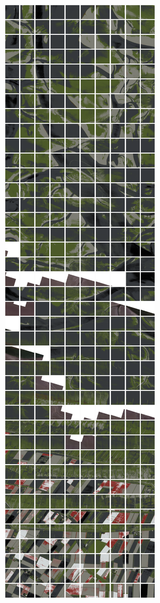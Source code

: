 <html>
<div>
<img src="https://github.com/HakkaTjakka/NL_TILE_MAP/blob/main/18/648/-1072/r.6480.-10720.png" height="44" width="44">
<img src="https://github.com/HakkaTjakka/NL_TILE_MAP/blob/main/18/648/-1072/r.6481.-10720.png" height="44" width="44">
<img src="https://github.com/HakkaTjakka/NL_TILE_MAP/blob/main/18/648/-1072/r.6482.-10720.png" height="44" width="44">
<img src="https://github.com/HakkaTjakka/NL_TILE_MAP/blob/main/18/648/-1072/r.6483.-10720.png" height="44" width="44">
<img src="https://github.com/HakkaTjakka/NL_TILE_MAP/blob/main/18/648/-1072/r.6484.-10720.png" height="44" width="44">
<img src="https://github.com/HakkaTjakka/NL_TILE_MAP/blob/main/18/648/-1072/r.6485.-10720.png" height="44" width="44">
<img src="https://github.com/HakkaTjakka/NL_TILE_MAP/blob/main/18/648/-1072/r.6486.-10720.png" height="44" width="44">
<img src="https://github.com/HakkaTjakka/NL_TILE_MAP/blob/main/18/648/-1072/r.6487.-10720.png" height="44" width="44">
<img src="https://github.com/HakkaTjakka/NL_TILE_MAP/blob/main/18/648/-1072/r.6488.-10720.png" height="44" width="44">
<img src="https://github.com/HakkaTjakka/NL_TILE_MAP/blob/main/18/648/-1072/r.6489.-10720.png" height="44" width="44">
<img src="https://github.com/HakkaTjakka/NL_TILE_MAP/blob/main/18/649/-1072/r.6490.-10720.png" height="44" width="44">
<img src="https://github.com/HakkaTjakka/NL_TILE_MAP/blob/main/18/649/-1072/r.6491.-10720.png" height="44" width="44">
<img src="https://github.com/HakkaTjakka/NL_TILE_MAP/blob/main/18/649/-1072/r.6492.-10720.png" height="44" width="44">
<img src="https://github.com/HakkaTjakka/NL_TILE_MAP/blob/main/18/649/-1072/r.6493.-10720.png" height="44" width="44">
<img src="https://github.com/HakkaTjakka/NL_TILE_MAP/blob/main/18/649/-1072/r.6494.-10720.png" height="44" width="44">
<img src="https://github.com/HakkaTjakka/NL_TILE_MAP/blob/main/18/649/-1072/r.6495.-10720.png" height="44" width="44">
<img src="https://github.com/HakkaTjakka/NL_TILE_MAP/blob/main/18/649/-1072/r.6496.-10720.png" height="44" width="44">
<img src="https://github.com/HakkaTjakka/NL_TILE_MAP/blob/main/18/649/-1072/r.6497.-10720.png" height="44" width="44">
<img src="https://github.com/HakkaTjakka/NL_TILE_MAP/blob/main/18/649/-1072/r.6498.-10720.png" height="44" width="44">
<img src="https://github.com/HakkaTjakka/NL_TILE_MAP/blob/main/18/649/-1072/r.6499.-10720.png" height="44" width="44">
<br>
<img src="https://github.com/HakkaTjakka/NL_TILE_MAP/blob/main/18/648/-1072/r.6480.-10719.png" height="44" width="44">
<img src="https://github.com/HakkaTjakka/NL_TILE_MAP/blob/main/18/648/-1072/r.6481.-10719.png" height="44" width="44">
<img src="https://github.com/HakkaTjakka/NL_TILE_MAP/blob/main/18/648/-1072/r.6482.-10719.png" height="44" width="44">
<img src="https://github.com/HakkaTjakka/NL_TILE_MAP/blob/main/18/648/-1072/r.6483.-10719.png" height="44" width="44">
<img src="https://github.com/HakkaTjakka/NL_TILE_MAP/blob/main/18/648/-1072/r.6484.-10719.png" height="44" width="44">
<img src="https://github.com/HakkaTjakka/NL_TILE_MAP/blob/main/18/648/-1072/r.6485.-10719.png" height="44" width="44">
<img src="https://github.com/HakkaTjakka/NL_TILE_MAP/blob/main/18/648/-1072/r.6486.-10719.png" height="44" width="44">
<img src="https://github.com/HakkaTjakka/NL_TILE_MAP/blob/main/18/648/-1072/r.6487.-10719.png" height="44" width="44">
<img src="https://github.com/HakkaTjakka/NL_TILE_MAP/blob/main/18/648/-1072/r.6488.-10719.png" height="44" width="44">
<img src="https://github.com/HakkaTjakka/NL_TILE_MAP/blob/main/18/648/-1072/r.6489.-10719.png" height="44" width="44">
<img src="https://github.com/HakkaTjakka/NL_TILE_MAP/blob/main/18/649/-1072/r.6490.-10719.png" height="44" width="44">
<img src="https://github.com/HakkaTjakka/NL_TILE_MAP/blob/main/18/649/-1072/r.6491.-10719.png" height="44" width="44">
<img src="https://github.com/HakkaTjakka/NL_TILE_MAP/blob/main/18/649/-1072/r.6492.-10719.png" height="44" width="44">
<img src="https://github.com/HakkaTjakka/NL_TILE_MAP/blob/main/18/649/-1072/r.6493.-10719.png" height="44" width="44">
<img src="https://github.com/HakkaTjakka/NL_TILE_MAP/blob/main/18/649/-1072/r.6494.-10719.png" height="44" width="44">
<img src="https://github.com/HakkaTjakka/NL_TILE_MAP/blob/main/18/649/-1072/r.6495.-10719.png" height="44" width="44">
<img src="https://github.com/HakkaTjakka/NL_TILE_MAP/blob/main/18/649/-1072/r.6496.-10719.png" height="44" width="44">
<img src="https://github.com/HakkaTjakka/NL_TILE_MAP/blob/main/18/649/-1072/r.6497.-10719.png" height="44" width="44">
<img src="https://github.com/HakkaTjakka/NL_TILE_MAP/blob/main/18/649/-1072/r.6498.-10719.png" height="44" width="44">
<img src="https://github.com/HakkaTjakka/NL_TILE_MAP/blob/main/18/649/-1072/r.6499.-10719.png" height="44" width="44">
<br>
<img src="https://github.com/HakkaTjakka/NL_TILE_MAP/blob/main/18/648/-1072/r.6480.-10718.png" height="44" width="44">
<img src="https://github.com/HakkaTjakka/NL_TILE_MAP/blob/main/18/648/-1072/r.6481.-10718.png" height="44" width="44">
<img src="https://github.com/HakkaTjakka/NL_TILE_MAP/blob/main/18/648/-1072/r.6482.-10718.png" height="44" width="44">
<img src="https://github.com/HakkaTjakka/NL_TILE_MAP/blob/main/18/648/-1072/r.6483.-10718.png" height="44" width="44">
<img src="https://github.com/HakkaTjakka/NL_TILE_MAP/blob/main/18/648/-1072/r.6484.-10718.png" height="44" width="44">
<img src="https://github.com/HakkaTjakka/NL_TILE_MAP/blob/main/18/648/-1072/r.6485.-10718.png" height="44" width="44">
<img src="https://github.com/HakkaTjakka/NL_TILE_MAP/blob/main/18/648/-1072/r.6486.-10718.png" height="44" width="44">
<img src="https://github.com/HakkaTjakka/NL_TILE_MAP/blob/main/18/648/-1072/r.6487.-10718.png" height="44" width="44">
<img src="https://github.com/HakkaTjakka/NL_TILE_MAP/blob/main/18/648/-1072/r.6488.-10718.png" height="44" width="44">
<img src="https://github.com/HakkaTjakka/NL_TILE_MAP/blob/main/18/648/-1072/r.6489.-10718.png" height="44" width="44">
<img src="https://github.com/HakkaTjakka/NL_TILE_MAP/blob/main/18/649/-1072/r.6490.-10718.png" height="44" width="44">
<img src="https://github.com/HakkaTjakka/NL_TILE_MAP/blob/main/18/649/-1072/r.6491.-10718.png" height="44" width="44">
<img src="https://github.com/HakkaTjakka/NL_TILE_MAP/blob/main/18/649/-1072/r.6492.-10718.png" height="44" width="44">
<img src="https://github.com/HakkaTjakka/NL_TILE_MAP/blob/main/18/649/-1072/r.6493.-10718.png" height="44" width="44">
<img src="https://github.com/HakkaTjakka/NL_TILE_MAP/blob/main/18/649/-1072/r.6494.-10718.png" height="44" width="44">
<img src="https://github.com/HakkaTjakka/NL_TILE_MAP/blob/main/18/649/-1072/r.6495.-10718.png" height="44" width="44">
<img src="https://github.com/HakkaTjakka/NL_TILE_MAP/blob/main/18/649/-1072/r.6496.-10718.png" height="44" width="44">
<img src="https://github.com/HakkaTjakka/NL_TILE_MAP/blob/main/18/649/-1072/r.6497.-10718.png" height="44" width="44">
<img src="https://github.com/HakkaTjakka/NL_TILE_MAP/blob/main/18/649/-1072/r.6498.-10718.png" height="44" width="44">
<img src="https://github.com/HakkaTjakka/NL_TILE_MAP/blob/main/18/649/-1072/r.6499.-10718.png" height="44" width="44">
<br>
<img src="https://github.com/HakkaTjakka/NL_TILE_MAP/blob/main/18/648/-1072/r.6480.-10717.png" height="44" width="44">
<img src="https://github.com/HakkaTjakka/NL_TILE_MAP/blob/main/18/648/-1072/r.6481.-10717.png" height="44" width="44">
<img src="https://github.com/HakkaTjakka/NL_TILE_MAP/blob/main/18/648/-1072/r.6482.-10717.png" height="44" width="44">
<img src="https://github.com/HakkaTjakka/NL_TILE_MAP/blob/main/18/648/-1072/r.6483.-10717.png" height="44" width="44">
<img src="https://github.com/HakkaTjakka/NL_TILE_MAP/blob/main/18/648/-1072/r.6484.-10717.png" height="44" width="44">
<img src="https://github.com/HakkaTjakka/NL_TILE_MAP/blob/main/18/648/-1072/r.6485.-10717.png" height="44" width="44">
<img src="https://github.com/HakkaTjakka/NL_TILE_MAP/blob/main/18/648/-1072/r.6486.-10717.png" height="44" width="44">
<img src="https://github.com/HakkaTjakka/NL_TILE_MAP/blob/main/18/648/-1072/r.6487.-10717.png" height="44" width="44">
<img src="https://github.com/HakkaTjakka/NL_TILE_MAP/blob/main/18/648/-1072/r.6488.-10717.png" height="44" width="44">
<img src="https://github.com/HakkaTjakka/NL_TILE_MAP/blob/main/18/648/-1072/r.6489.-10717.png" height="44" width="44">
<img src="https://github.com/HakkaTjakka/NL_TILE_MAP/blob/main/18/649/-1072/r.6490.-10717.png" height="44" width="44">
<img src="https://github.com/HakkaTjakka/NL_TILE_MAP/blob/main/18/649/-1072/r.6491.-10717.png" height="44" width="44">
<img src="https://github.com/HakkaTjakka/NL_TILE_MAP/blob/main/18/649/-1072/r.6492.-10717.png" height="44" width="44">
<img src="https://github.com/HakkaTjakka/NL_TILE_MAP/blob/main/18/649/-1072/r.6493.-10717.png" height="44" width="44">
<img src="https://github.com/HakkaTjakka/NL_TILE_MAP/blob/main/18/649/-1072/r.6494.-10717.png" height="44" width="44">
<img src="https://github.com/HakkaTjakka/NL_TILE_MAP/blob/main/18/649/-1072/r.6495.-10717.png" height="44" width="44">
<img src="https://github.com/HakkaTjakka/NL_TILE_MAP/blob/main/18/649/-1072/r.6496.-10717.png" height="44" width="44">
<img src="https://github.com/HakkaTjakka/NL_TILE_MAP/blob/main/18/649/-1072/r.6497.-10717.png" height="44" width="44">
<img src="https://github.com/HakkaTjakka/NL_TILE_MAP/blob/main/18/649/-1072/r.6498.-10717.png" height="44" width="44">
<img src="https://github.com/HakkaTjakka/NL_TILE_MAP/blob/main/18/649/-1072/r.6499.-10717.png" height="44" width="44">
<br>
<img src="https://github.com/HakkaTjakka/NL_TILE_MAP/blob/main/18/648/-1072/r.6480.-10716.png" height="44" width="44">
<img src="https://github.com/HakkaTjakka/NL_TILE_MAP/blob/main/18/648/-1072/r.6481.-10716.png" height="44" width="44">
<img src="https://github.com/HakkaTjakka/NL_TILE_MAP/blob/main/18/648/-1072/r.6482.-10716.png" height="44" width="44">
<img src="https://github.com/HakkaTjakka/NL_TILE_MAP/blob/main/18/648/-1072/r.6483.-10716.png" height="44" width="44">
<img src="https://github.com/HakkaTjakka/NL_TILE_MAP/blob/main/18/648/-1072/r.6484.-10716.png" height="44" width="44">
<img src="https://github.com/HakkaTjakka/NL_TILE_MAP/blob/main/18/648/-1072/r.6485.-10716.png" height="44" width="44">
<img src="https://github.com/HakkaTjakka/NL_TILE_MAP/blob/main/18/648/-1072/r.6486.-10716.png" height="44" width="44">
<img src="https://github.com/HakkaTjakka/NL_TILE_MAP/blob/main/18/648/-1072/r.6487.-10716.png" height="44" width="44">
<img src="https://github.com/HakkaTjakka/NL_TILE_MAP/blob/main/18/648/-1072/r.6488.-10716.png" height="44" width="44">
<img src="https://github.com/HakkaTjakka/NL_TILE_MAP/blob/main/18/648/-1072/r.6489.-10716.png" height="44" width="44">
<img src="https://github.com/HakkaTjakka/NL_TILE_MAP/blob/main/18/649/-1072/r.6490.-10716.png" height="44" width="44">
<img src="https://github.com/HakkaTjakka/NL_TILE_MAP/blob/main/18/649/-1072/r.6491.-10716.png" height="44" width="44">
<img src="https://github.com/HakkaTjakka/NL_TILE_MAP/blob/main/18/649/-1072/r.6492.-10716.png" height="44" width="44">
<img src="https://github.com/HakkaTjakka/NL_TILE_MAP/blob/main/18/649/-1072/r.6493.-10716.png" height="44" width="44">
<img src="https://github.com/HakkaTjakka/NL_TILE_MAP/blob/main/18/649/-1072/r.6494.-10716.png" height="44" width="44">
<img src="https://github.com/HakkaTjakka/NL_TILE_MAP/blob/main/18/649/-1072/r.6495.-10716.png" height="44" width="44">
<img src="https://github.com/HakkaTjakka/NL_TILE_MAP/blob/main/18/649/-1072/r.6496.-10716.png" height="44" width="44">
<img src="https://github.com/HakkaTjakka/NL_TILE_MAP/blob/main/18/649/-1072/r.6497.-10716.png" height="44" width="44">
<img src="https://github.com/HakkaTjakka/NL_TILE_MAP/blob/main/18/649/-1072/r.6498.-10716.png" height="44" width="44">
<img src="https://github.com/HakkaTjakka/NL_TILE_MAP/blob/main/18/649/-1072/r.6499.-10716.png" height="44" width="44">
<br>
<img src="https://github.com/HakkaTjakka/NL_TILE_MAP/blob/main/18/648/-1072/r.6480.-10715.png" height="44" width="44">
<img src="https://github.com/HakkaTjakka/NL_TILE_MAP/blob/main/18/648/-1072/r.6481.-10715.png" height="44" width="44">
<img src="https://github.com/HakkaTjakka/NL_TILE_MAP/blob/main/18/648/-1072/r.6482.-10715.png" height="44" width="44">
<img src="https://github.com/HakkaTjakka/NL_TILE_MAP/blob/main/18/648/-1072/r.6483.-10715.png" height="44" width="44">
<img src="https://github.com/HakkaTjakka/NL_TILE_MAP/blob/main/18/648/-1072/r.6484.-10715.png" height="44" width="44">
<img src="https://github.com/HakkaTjakka/NL_TILE_MAP/blob/main/18/648/-1072/r.6485.-10715.png" height="44" width="44">
<img src="https://github.com/HakkaTjakka/NL_TILE_MAP/blob/main/18/648/-1072/r.6486.-10715.png" height="44" width="44">
<img src="https://github.com/HakkaTjakka/NL_TILE_MAP/blob/main/18/648/-1072/r.6487.-10715.png" height="44" width="44">
<img src="https://github.com/HakkaTjakka/NL_TILE_MAP/blob/main/18/648/-1072/r.6488.-10715.png" height="44" width="44">
<img src="https://github.com/HakkaTjakka/NL_TILE_MAP/blob/main/18/648/-1072/r.6489.-10715.png" height="44" width="44">
<img src="https://github.com/HakkaTjakka/NL_TILE_MAP/blob/main/18/649/-1072/r.6490.-10715.png" height="44" width="44">
<img src="https://github.com/HakkaTjakka/NL_TILE_MAP/blob/main/18/649/-1072/r.6491.-10715.png" height="44" width="44">
<img src="https://github.com/HakkaTjakka/NL_TILE_MAP/blob/main/18/649/-1072/r.6492.-10715.png" height="44" width="44">
<img src="https://github.com/HakkaTjakka/NL_TILE_MAP/blob/main/18/649/-1072/r.6493.-10715.png" height="44" width="44">
<img src="https://github.com/HakkaTjakka/NL_TILE_MAP/blob/main/18/649/-1072/r.6494.-10715.png" height="44" width="44">
<img src="https://github.com/HakkaTjakka/NL_TILE_MAP/blob/main/18/649/-1072/r.6495.-10715.png" height="44" width="44">
<img src="https://github.com/HakkaTjakka/NL_TILE_MAP/blob/main/18/649/-1072/r.6496.-10715.png" height="44" width="44">
<img src="https://github.com/HakkaTjakka/NL_TILE_MAP/blob/main/18/649/-1072/r.6497.-10715.png" height="44" width="44">
<img src="https://github.com/HakkaTjakka/NL_TILE_MAP/blob/main/18/649/-1072/r.6498.-10715.png" height="44" width="44">
<img src="https://github.com/HakkaTjakka/NL_TILE_MAP/blob/main/18/649/-1072/r.6499.-10715.png" height="44" width="44">
<br>
<img src="https://github.com/HakkaTjakka/NL_TILE_MAP/blob/main/18/648/-1072/r.6480.-10714.png" height="44" width="44">
<img src="https://github.com/HakkaTjakka/NL_TILE_MAP/blob/main/18/648/-1072/r.6481.-10714.png" height="44" width="44">
<img src="https://github.com/HakkaTjakka/NL_TILE_MAP/blob/main/18/648/-1072/r.6482.-10714.png" height="44" width="44">
<img src="https://github.com/HakkaTjakka/NL_TILE_MAP/blob/main/18/648/-1072/r.6483.-10714.png" height="44" width="44">
<img src="https://github.com/HakkaTjakka/NL_TILE_MAP/blob/main/18/648/-1072/r.6484.-10714.png" height="44" width="44">
<img src="https://github.com/HakkaTjakka/NL_TILE_MAP/blob/main/18/648/-1072/r.6485.-10714.png" height="44" width="44">
<img src="https://github.com/HakkaTjakka/NL_TILE_MAP/blob/main/18/648/-1072/r.6486.-10714.png" height="44" width="44">
<img src="https://github.com/HakkaTjakka/NL_TILE_MAP/blob/main/18/648/-1072/r.6487.-10714.png" height="44" width="44">
<img src="https://github.com/HakkaTjakka/NL_TILE_MAP/blob/main/18/648/-1072/r.6488.-10714.png" height="44" width="44">
<img src="https://github.com/HakkaTjakka/NL_TILE_MAP/blob/main/18/648/-1072/r.6489.-10714.png" height="44" width="44">
<img src="https://github.com/HakkaTjakka/NL_TILE_MAP/blob/main/18/649/-1072/r.6490.-10714.png" height="44" width="44">
<img src="https://github.com/HakkaTjakka/NL_TILE_MAP/blob/main/18/649/-1072/r.6491.-10714.png" height="44" width="44">
<img src="https://github.com/HakkaTjakka/NL_TILE_MAP/blob/main/18/649/-1072/r.6492.-10714.png" height="44" width="44">
<img src="https://github.com/HakkaTjakka/NL_TILE_MAP/blob/main/18/649/-1072/r.6493.-10714.png" height="44" width="44">
<img src="https://github.com/HakkaTjakka/NL_TILE_MAP/blob/main/18/649/-1072/r.6494.-10714.png" height="44" width="44">
<img src="https://github.com/HakkaTjakka/NL_TILE_MAP/blob/main/18/649/-1072/r.6495.-10714.png" height="44" width="44">
<img src="https://github.com/HakkaTjakka/NL_TILE_MAP/blob/main/18/649/-1072/r.6496.-10714.png" height="44" width="44">
<img src="https://github.com/HakkaTjakka/NL_TILE_MAP/blob/main/18/649/-1072/r.6497.-10714.png" height="44" width="44">
<img src="https://github.com/HakkaTjakka/NL_TILE_MAP/blob/main/18/649/-1072/r.6498.-10714.png" height="44" width="44">
<img src="https://github.com/HakkaTjakka/NL_TILE_MAP/blob/main/18/649/-1072/r.6499.-10714.png" height="44" width="44">
<br>
<img src="https://github.com/HakkaTjakka/NL_TILE_MAP/blob/main/18/648/-1072/r.6480.-10713.png" height="44" width="44">
<img src="https://github.com/HakkaTjakka/NL_TILE_MAP/blob/main/18/648/-1072/r.6481.-10713.png" height="44" width="44">
<img src="https://github.com/HakkaTjakka/NL_TILE_MAP/blob/main/18/648/-1072/r.6482.-10713.png" height="44" width="44">
<img src="https://github.com/HakkaTjakka/NL_TILE_MAP/blob/main/18/648/-1072/r.6483.-10713.png" height="44" width="44">
<img src="https://github.com/HakkaTjakka/NL_TILE_MAP/blob/main/18/648/-1072/r.6484.-10713.png" height="44" width="44">
<img src="https://github.com/HakkaTjakka/NL_TILE_MAP/blob/main/18/648/-1072/r.6485.-10713.png" height="44" width="44">
<img src="https://github.com/HakkaTjakka/NL_TILE_MAP/blob/main/18/648/-1072/r.6486.-10713.png" height="44" width="44">
<img src="https://github.com/HakkaTjakka/NL_TILE_MAP/blob/main/18/648/-1072/r.6487.-10713.png" height="44" width="44">
<img src="https://github.com/HakkaTjakka/NL_TILE_MAP/blob/main/18/648/-1072/r.6488.-10713.png" height="44" width="44">
<img src="https://github.com/HakkaTjakka/NL_TILE_MAP/blob/main/18/648/-1072/r.6489.-10713.png" height="44" width="44">
<img src="https://github.com/HakkaTjakka/NL_TILE_MAP/blob/main/18/649/-1072/r.6490.-10713.png" height="44" width="44">
<img src="https://github.com/HakkaTjakka/NL_TILE_MAP/blob/main/18/649/-1072/r.6491.-10713.png" height="44" width="44">
<img src="https://github.com/HakkaTjakka/NL_TILE_MAP/blob/main/18/649/-1072/r.6492.-10713.png" height="44" width="44">
<img src="https://github.com/HakkaTjakka/NL_TILE_MAP/blob/main/18/649/-1072/r.6493.-10713.png" height="44" width="44">
<img src="https://github.com/HakkaTjakka/NL_TILE_MAP/blob/main/18/649/-1072/r.6494.-10713.png" height="44" width="44">
<img src="https://github.com/HakkaTjakka/NL_TILE_MAP/blob/main/18/649/-1072/r.6495.-10713.png" height="44" width="44">
<img src="https://github.com/HakkaTjakka/NL_TILE_MAP/blob/main/18/649/-1072/r.6496.-10713.png" height="44" width="44">
<img src="https://github.com/HakkaTjakka/NL_TILE_MAP/blob/main/18/649/-1072/r.6497.-10713.png" height="44" width="44">
<img src="https://github.com/HakkaTjakka/NL_TILE_MAP/blob/main/18/649/-1072/r.6498.-10713.png" height="44" width="44">
<img src="https://github.com/HakkaTjakka/NL_TILE_MAP/blob/main/18/649/-1072/r.6499.-10713.png" height="44" width="44">
<br>
<img src="https://github.com/HakkaTjakka/NL_TILE_MAP/blob/main/18/648/-1072/r.6480.-10712.png" height="44" width="44">
<img src="https://github.com/HakkaTjakka/NL_TILE_MAP/blob/main/18/648/-1072/r.6481.-10712.png" height="44" width="44">
<img src="https://github.com/HakkaTjakka/NL_TILE_MAP/blob/main/18/648/-1072/r.6482.-10712.png" height="44" width="44">
<img src="https://github.com/HakkaTjakka/NL_TILE_MAP/blob/main/18/648/-1072/r.6483.-10712.png" height="44" width="44">
<img src="https://github.com/HakkaTjakka/NL_TILE_MAP/blob/main/18/648/-1072/r.6484.-10712.png" height="44" width="44">
<img src="https://github.com/HakkaTjakka/NL_TILE_MAP/blob/main/18/648/-1072/r.6485.-10712.png" height="44" width="44">
<img src="https://github.com/HakkaTjakka/NL_TILE_MAP/blob/main/18/648/-1072/r.6486.-10712.png" height="44" width="44">
<img src="https://github.com/HakkaTjakka/NL_TILE_MAP/blob/main/18/648/-1072/r.6487.-10712.png" height="44" width="44">
<img src="https://github.com/HakkaTjakka/NL_TILE_MAP/blob/main/18/648/-1072/r.6488.-10712.png" height="44" width="44">
<img src="https://github.com/HakkaTjakka/NL_TILE_MAP/blob/main/18/648/-1072/r.6489.-10712.png" height="44" width="44">
<img src="https://github.com/HakkaTjakka/NL_TILE_MAP/blob/main/18/649/-1072/r.6490.-10712.png" height="44" width="44">
<img src="https://github.com/HakkaTjakka/NL_TILE_MAP/blob/main/18/649/-1072/r.6491.-10712.png" height="44" width="44">
<img src="https://github.com/HakkaTjakka/NL_TILE_MAP/blob/main/18/649/-1072/r.6492.-10712.png" height="44" width="44">
<img src="https://github.com/HakkaTjakka/NL_TILE_MAP/blob/main/18/649/-1072/r.6493.-10712.png" height="44" width="44">
<img src="https://github.com/HakkaTjakka/NL_TILE_MAP/blob/main/18/649/-1072/r.6494.-10712.png" height="44" width="44">
<img src="https://github.com/HakkaTjakka/NL_TILE_MAP/blob/main/18/649/-1072/r.6495.-10712.png" height="44" width="44">
<img src="https://github.com/HakkaTjakka/NL_TILE_MAP/blob/main/18/649/-1072/r.6496.-10712.png" height="44" width="44">
<img src="https://github.com/HakkaTjakka/NL_TILE_MAP/blob/main/18/649/-1072/r.6497.-10712.png" height="44" width="44">
<img src="https://github.com/HakkaTjakka/NL_TILE_MAP/blob/main/18/649/-1072/r.6498.-10712.png" height="44" width="44">
<img src="https://github.com/HakkaTjakka/NL_TILE_MAP/blob/main/18/649/-1072/r.6499.-10712.png" height="44" width="44">
<br>
<img src="https://github.com/HakkaTjakka/NL_TILE_MAP/blob/main/18/648/-1072/r.6480.-10711.png" height="44" width="44">
<img src="https://github.com/HakkaTjakka/NL_TILE_MAP/blob/main/18/648/-1072/r.6481.-10711.png" height="44" width="44">
<img src="https://github.com/HakkaTjakka/NL_TILE_MAP/blob/main/18/648/-1072/r.6482.-10711.png" height="44" width="44">
<img src="https://github.com/HakkaTjakka/NL_TILE_MAP/blob/main/18/648/-1072/r.6483.-10711.png" height="44" width="44">
<img src="https://github.com/HakkaTjakka/NL_TILE_MAP/blob/main/18/648/-1072/r.6484.-10711.png" height="44" width="44">
<img src="https://github.com/HakkaTjakka/NL_TILE_MAP/blob/main/18/648/-1072/r.6485.-10711.png" height="44" width="44">
<img src="https://github.com/HakkaTjakka/NL_TILE_MAP/blob/main/18/648/-1072/r.6486.-10711.png" height="44" width="44">
<img src="https://github.com/HakkaTjakka/NL_TILE_MAP/blob/main/18/648/-1072/r.6487.-10711.png" height="44" width="44">
<img src="https://github.com/HakkaTjakka/NL_TILE_MAP/blob/main/18/648/-1072/r.6488.-10711.png" height="44" width="44">
<img src="https://github.com/HakkaTjakka/NL_TILE_MAP/blob/main/18/648/-1072/r.6489.-10711.png" height="44" width="44">
<img src="https://github.com/HakkaTjakka/NL_TILE_MAP/blob/main/18/649/-1072/r.6490.-10711.png" height="44" width="44">
<img src="https://github.com/HakkaTjakka/NL_TILE_MAP/blob/main/18/649/-1072/r.6491.-10711.png" height="44" width="44">
<img src="https://github.com/HakkaTjakka/NL_TILE_MAP/blob/main/18/649/-1072/r.6492.-10711.png" height="44" width="44">
<img src="https://github.com/HakkaTjakka/NL_TILE_MAP/blob/main/18/649/-1072/r.6493.-10711.png" height="44" width="44">
<img src="https://github.com/HakkaTjakka/NL_TILE_MAP/blob/main/18/649/-1072/r.6494.-10711.png" height="44" width="44">
<img src="https://github.com/HakkaTjakka/NL_TILE_MAP/blob/main/18/649/-1072/r.6495.-10711.png" height="44" width="44">
<img src="https://github.com/HakkaTjakka/NL_TILE_MAP/blob/main/18/649/-1072/r.6496.-10711.png" height="44" width="44">
<img src="https://github.com/HakkaTjakka/NL_TILE_MAP/blob/main/18/649/-1072/r.6497.-10711.png" height="44" width="44">
<img src="https://github.com/HakkaTjakka/NL_TILE_MAP/blob/main/18/649/-1072/r.6498.-10711.png" height="44" width="44">
<img src="https://github.com/HakkaTjakka/NL_TILE_MAP/blob/main/18/649/-1072/r.6499.-10711.png" height="44" width="44">
<br>
<img src="https://github.com/HakkaTjakka/NL_TILE_MAP/blob/main/18/648/-1071/r.6480.-10710.png" height="44" width="44">
<img src="https://github.com/HakkaTjakka/NL_TILE_MAP/blob/main/18/648/-1071/r.6481.-10710.png" height="44" width="44">
<img src="https://github.com/HakkaTjakka/NL_TILE_MAP/blob/main/18/648/-1071/r.6482.-10710.png" height="44" width="44">
<img src="https://github.com/HakkaTjakka/NL_TILE_MAP/blob/main/18/648/-1071/r.6483.-10710.png" height="44" width="44">
<img src="https://github.com/HakkaTjakka/NL_TILE_MAP/blob/main/18/648/-1071/r.6484.-10710.png" height="44" width="44">
<img src="https://github.com/HakkaTjakka/NL_TILE_MAP/blob/main/18/648/-1071/r.6485.-10710.png" height="44" width="44">
<img src="https://github.com/HakkaTjakka/NL_TILE_MAP/blob/main/18/648/-1071/r.6486.-10710.png" height="44" width="44">
<img src="https://github.com/HakkaTjakka/NL_TILE_MAP/blob/main/18/648/-1071/r.6487.-10710.png" height="44" width="44">
<img src="https://github.com/HakkaTjakka/NL_TILE_MAP/blob/main/18/648/-1071/r.6488.-10710.png" height="44" width="44">
<img src="https://github.com/HakkaTjakka/NL_TILE_MAP/blob/main/18/648/-1071/r.6489.-10710.png" height="44" width="44">
<img src="https://github.com/HakkaTjakka/NL_TILE_MAP/blob/main/18/649/-1071/r.6490.-10710.png" height="44" width="44">
<img src="https://github.com/HakkaTjakka/NL_TILE_MAP/blob/main/18/649/-1071/r.6491.-10710.png" height="44" width="44">
<img src="https://github.com/HakkaTjakka/NL_TILE_MAP/blob/main/18/649/-1071/r.6492.-10710.png" height="44" width="44">
<img src="https://github.com/HakkaTjakka/NL_TILE_MAP/blob/main/18/649/-1071/r.6493.-10710.png" height="44" width="44">
<img src="https://github.com/HakkaTjakka/NL_TILE_MAP/blob/main/18/649/-1071/r.6494.-10710.png" height="44" width="44">
<img src="https://github.com/HakkaTjakka/NL_TILE_MAP/blob/main/18/649/-1071/r.6495.-10710.png" height="44" width="44">
<img src="https://github.com/HakkaTjakka/NL_TILE_MAP/blob/main/18/649/-1071/r.6496.-10710.png" height="44" width="44">
<img src="https://github.com/HakkaTjakka/NL_TILE_MAP/blob/main/18/649/-1071/r.6497.-10710.png" height="44" width="44">
<img src="https://github.com/HakkaTjakka/NL_TILE_MAP/blob/main/18/649/-1071/r.6498.-10710.png" height="44" width="44">
<img src="https://github.com/HakkaTjakka/NL_TILE_MAP/blob/main/18/649/-1071/r.6499.-10710.png" height="44" width="44">
<br>
<img src="https://github.com/HakkaTjakka/NL_TILE_MAP/blob/main/18/648/-1071/r.6480.-10709.png" height="44" width="44">
<img src="https://github.com/HakkaTjakka/NL_TILE_MAP/blob/main/18/648/-1071/r.6481.-10709.png" height="44" width="44">
<img src="https://github.com/HakkaTjakka/NL_TILE_MAP/blob/main/18/648/-1071/r.6482.-10709.png" height="44" width="44">
<img src="https://github.com/HakkaTjakka/NL_TILE_MAP/blob/main/18/648/-1071/r.6483.-10709.png" height="44" width="44">
<img src="https://github.com/HakkaTjakka/NL_TILE_MAP/blob/main/18/648/-1071/r.6484.-10709.png" height="44" width="44">
<img src="https://github.com/HakkaTjakka/NL_TILE_MAP/blob/main/18/648/-1071/r.6485.-10709.png" height="44" width="44">
<img src="https://github.com/HakkaTjakka/NL_TILE_MAP/blob/main/18/648/-1071/r.6486.-10709.png" height="44" width="44">
<img src="https://github.com/HakkaTjakka/NL_TILE_MAP/blob/main/18/648/-1071/r.6487.-10709.png" height="44" width="44">
<img src="https://github.com/HakkaTjakka/NL_TILE_MAP/blob/main/18/648/-1071/r.6488.-10709.png" height="44" width="44">
<img src="https://github.com/HakkaTjakka/NL_TILE_MAP/blob/main/18/648/-1071/r.6489.-10709.png" height="44" width="44">
<img src="https://github.com/HakkaTjakka/NL_TILE_MAP/blob/main/18/649/-1071/r.6490.-10709.png" height="44" width="44">
<img src="https://github.com/HakkaTjakka/NL_TILE_MAP/blob/main/18/649/-1071/r.6491.-10709.png" height="44" width="44">
<img src="https://github.com/HakkaTjakka/NL_TILE_MAP/blob/main/18/649/-1071/r.6492.-10709.png" height="44" width="44">
<img src="https://github.com/HakkaTjakka/NL_TILE_MAP/blob/main/18/649/-1071/r.6493.-10709.png" height="44" width="44">
<img src="https://github.com/HakkaTjakka/NL_TILE_MAP/blob/main/18/649/-1071/r.6494.-10709.png" height="44" width="44">
<img src="https://github.com/HakkaTjakka/NL_TILE_MAP/blob/main/18/649/-1071/r.6495.-10709.png" height="44" width="44">
<img src="https://github.com/HakkaTjakka/NL_TILE_MAP/blob/main/18/649/-1071/r.6496.-10709.png" height="44" width="44">
<img src="https://github.com/HakkaTjakka/NL_TILE_MAP/blob/main/18/649/-1071/r.6497.-10709.png" height="44" width="44">
<img src="https://github.com/HakkaTjakka/NL_TILE_MAP/blob/main/18/649/-1071/r.6498.-10709.png" height="44" width="44">
<img src="https://github.com/HakkaTjakka/NL_TILE_MAP/blob/main/18/649/-1071/r.6499.-10709.png" height="44" width="44">
<br>
<img src="https://github.com/HakkaTjakka/NL_TILE_MAP/blob/main/18/648/-1071/r.6480.-10708.png" height="44" width="44">
<img src="https://github.com/HakkaTjakka/NL_TILE_MAP/blob/main/18/648/-1071/r.6481.-10708.png" height="44" width="44">
<img src="https://github.com/HakkaTjakka/NL_TILE_MAP/blob/main/18/648/-1071/r.6482.-10708.png" height="44" width="44">
<img src="https://github.com/HakkaTjakka/NL_TILE_MAP/blob/main/18/648/-1071/r.6483.-10708.png" height="44" width="44">
<img src="https://github.com/HakkaTjakka/NL_TILE_MAP/blob/main/18/648/-1071/r.6484.-10708.png" height="44" width="44">
<img src="https://github.com/HakkaTjakka/NL_TILE_MAP/blob/main/18/648/-1071/r.6485.-10708.png" height="44" width="44">
<img src="https://github.com/HakkaTjakka/NL_TILE_MAP/blob/main/18/648/-1071/r.6486.-10708.png" height="44" width="44">
<img src="https://github.com/HakkaTjakka/NL_TILE_MAP/blob/main/18/648/-1071/r.6487.-10708.png" height="44" width="44">
<img src="https://github.com/HakkaTjakka/NL_TILE_MAP/blob/main/18/648/-1071/r.6488.-10708.png" height="44" width="44">
<img src="https://github.com/HakkaTjakka/NL_TILE_MAP/blob/main/18/648/-1071/r.6489.-10708.png" height="44" width="44">
<img src="https://github.com/HakkaTjakka/NL_TILE_MAP/blob/main/18/649/-1071/r.6490.-10708.png" height="44" width="44">
<img src="https://github.com/HakkaTjakka/NL_TILE_MAP/blob/main/18/649/-1071/r.6491.-10708.png" height="44" width="44">
<img src="https://github.com/HakkaTjakka/NL_TILE_MAP/blob/main/18/649/-1071/r.6492.-10708.png" height="44" width="44">
<img src="https://github.com/HakkaTjakka/NL_TILE_MAP/blob/main/18/649/-1071/r.6493.-10708.png" height="44" width="44">
<img src="https://github.com/HakkaTjakka/NL_TILE_MAP/blob/main/18/649/-1071/r.6494.-10708.png" height="44" width="44">
<img src="https://github.com/HakkaTjakka/NL_TILE_MAP/blob/main/18/649/-1071/r.6495.-10708.png" height="44" width="44">
<img src="https://github.com/HakkaTjakka/NL_TILE_MAP/blob/main/18/649/-1071/r.6496.-10708.png" height="44" width="44">
<img src="https://github.com/HakkaTjakka/NL_TILE_MAP/blob/main/18/649/-1071/r.6497.-10708.png" height="44" width="44">
<img src="https://github.com/HakkaTjakka/NL_TILE_MAP/blob/main/18/649/-1071/r.6498.-10708.png" height="44" width="44">
<img src="https://github.com/HakkaTjakka/NL_TILE_MAP/blob/main/18/649/-1071/r.6499.-10708.png" height="44" width="44">
<br>
<img src="https://github.com/HakkaTjakka/NL_TILE_MAP/blob/main/18/648/-1071/r.6480.-10707.png" height="44" width="44">
<img src="https://github.com/HakkaTjakka/NL_TILE_MAP/blob/main/18/648/-1071/r.6481.-10707.png" height="44" width="44">
<img src="https://github.com/HakkaTjakka/NL_TILE_MAP/blob/main/18/648/-1071/r.6482.-10707.png" height="44" width="44">
<img src="https://github.com/HakkaTjakka/NL_TILE_MAP/blob/main/18/648/-1071/r.6483.-10707.png" height="44" width="44">
<img src="https://github.com/HakkaTjakka/NL_TILE_MAP/blob/main/18/648/-1071/r.6484.-10707.png" height="44" width="44">
<img src="https://github.com/HakkaTjakka/NL_TILE_MAP/blob/main/18/648/-1071/r.6485.-10707.png" height="44" width="44">
<img src="https://github.com/HakkaTjakka/NL_TILE_MAP/blob/main/18/648/-1071/r.6486.-10707.png" height="44" width="44">
<img src="https://github.com/HakkaTjakka/NL_TILE_MAP/blob/main/18/648/-1071/r.6487.-10707.png" height="44" width="44">
<img src="https://github.com/HakkaTjakka/NL_TILE_MAP/blob/main/18/648/-1071/r.6488.-10707.png" height="44" width="44">
<img src="https://github.com/HakkaTjakka/NL_TILE_MAP/blob/main/18/648/-1071/r.6489.-10707.png" height="44" width="44">
<img src="https://github.com/HakkaTjakka/NL_TILE_MAP/blob/main/18/649/-1071/r.6490.-10707.png" height="44" width="44">
<img src="https://github.com/HakkaTjakka/NL_TILE_MAP/blob/main/18/649/-1071/r.6491.-10707.png" height="44" width="44">
<img src="https://github.com/HakkaTjakka/NL_TILE_MAP/blob/main/18/649/-1071/r.6492.-10707.png" height="44" width="44">
<img src="https://github.com/HakkaTjakka/NL_TILE_MAP/blob/main/18/649/-1071/r.6493.-10707.png" height="44" width="44">
<img src="https://github.com/HakkaTjakka/NL_TILE_MAP/blob/main/18/649/-1071/r.6494.-10707.png" height="44" width="44">
<img src="https://github.com/HakkaTjakka/NL_TILE_MAP/blob/main/18/649/-1071/r.6495.-10707.png" height="44" width="44">
<img src="https://github.com/HakkaTjakka/NL_TILE_MAP/blob/main/18/649/-1071/r.6496.-10707.png" height="44" width="44">
<img src="https://github.com/HakkaTjakka/NL_TILE_MAP/blob/main/18/649/-1071/r.6497.-10707.png" height="44" width="44">
<img src="https://github.com/HakkaTjakka/NL_TILE_MAP/blob/main/18/649/-1071/r.6498.-10707.png" height="44" width="44">
<img src="https://github.com/HakkaTjakka/NL_TILE_MAP/blob/main/18/649/-1071/r.6499.-10707.png" height="44" width="44">
<br>
<img src="https://github.com/HakkaTjakka/NL_TILE_MAP/blob/main/18/648/-1071/r.6480.-10706.png" height="44" width="44">
<img src="https://github.com/HakkaTjakka/NL_TILE_MAP/blob/main/18/648/-1071/r.6481.-10706.png" height="44" width="44">
<img src="https://github.com/HakkaTjakka/NL_TILE_MAP/blob/main/18/648/-1071/r.6482.-10706.png" height="44" width="44">
<img src="https://github.com/HakkaTjakka/NL_TILE_MAP/blob/main/18/648/-1071/r.6483.-10706.png" height="44" width="44">
<img src="https://github.com/HakkaTjakka/NL_TILE_MAP/blob/main/18/648/-1071/r.6484.-10706.png" height="44" width="44">
<img src="https://github.com/HakkaTjakka/NL_TILE_MAP/blob/main/18/648/-1071/r.6485.-10706.png" height="44" width="44">
<img src="https://github.com/HakkaTjakka/NL_TILE_MAP/blob/main/18/648/-1071/r.6486.-10706.png" height="44" width="44">
<img src="https://github.com/HakkaTjakka/NL_TILE_MAP/blob/main/18/648/-1071/r.6487.-10706.png" height="44" width="44">
<img src="https://github.com/HakkaTjakka/NL_TILE_MAP/blob/main/18/648/-1071/r.6488.-10706.png" height="44" width="44">
<img src="https://github.com/HakkaTjakka/NL_TILE_MAP/blob/main/18/648/-1071/r.6489.-10706.png" height="44" width="44">
<img src="https://github.com/HakkaTjakka/NL_TILE_MAP/blob/main/18/649/-1071/r.6490.-10706.png" height="44" width="44">
<img src="https://github.com/HakkaTjakka/NL_TILE_MAP/blob/main/18/649/-1071/r.6491.-10706.png" height="44" width="44">
<img src="https://github.com/HakkaTjakka/NL_TILE_MAP/blob/main/18/649/-1071/r.6492.-10706.png" height="44" width="44">
<img src="https://github.com/HakkaTjakka/NL_TILE_MAP/blob/main/18/649/-1071/r.6493.-10706.png" height="44" width="44">
<img src="https://github.com/HakkaTjakka/NL_TILE_MAP/blob/main/18/649/-1071/r.6494.-10706.png" height="44" width="44">
<img src="https://github.com/HakkaTjakka/NL_TILE_MAP/blob/main/18/649/-1071/r.6495.-10706.png" height="44" width="44">
<img src="https://github.com/HakkaTjakka/NL_TILE_MAP/blob/main/18/649/-1071/r.6496.-10706.png" height="44" width="44">
<img src="https://github.com/HakkaTjakka/NL_TILE_MAP/blob/main/18/649/-1071/r.6497.-10706.png" height="44" width="44">
<img src="https://github.com/HakkaTjakka/NL_TILE_MAP/blob/main/18/649/-1071/r.6498.-10706.png" height="44" width="44">
<img src="https://github.com/HakkaTjakka/NL_TILE_MAP/blob/main/18/649/-1071/r.6499.-10706.png" height="44" width="44">
<br>
<img src="https://github.com/HakkaTjakka/NL_TILE_MAP/blob/main/18/648/-1071/r.6480.-10705.png" height="44" width="44">
<img src="https://github.com/HakkaTjakka/NL_TILE_MAP/blob/main/18/648/-1071/r.6481.-10705.png" height="44" width="44">
<img src="https://github.com/HakkaTjakka/NL_TILE_MAP/blob/main/18/648/-1071/r.6482.-10705.png" height="44" width="44">
<img src="https://github.com/HakkaTjakka/NL_TILE_MAP/blob/main/18/648/-1071/r.6483.-10705.png" height="44" width="44">
<img src="https://github.com/HakkaTjakka/NL_TILE_MAP/blob/main/18/648/-1071/r.6484.-10705.png" height="44" width="44">
<img src="https://github.com/HakkaTjakka/NL_TILE_MAP/blob/main/18/648/-1071/r.6485.-10705.png" height="44" width="44">
<img src="https://github.com/HakkaTjakka/NL_TILE_MAP/blob/main/18/648/-1071/r.6486.-10705.png" height="44" width="44">
<img src="https://github.com/HakkaTjakka/NL_TILE_MAP/blob/main/18/648/-1071/r.6487.-10705.png" height="44" width="44">
<img src="https://github.com/HakkaTjakka/NL_TILE_MAP/blob/main/18/648/-1071/r.6488.-10705.png" height="44" width="44">
<img src="https://github.com/HakkaTjakka/NL_TILE_MAP/blob/main/18/648/-1071/r.6489.-10705.png" height="44" width="44">
<img src="https://github.com/HakkaTjakka/NL_TILE_MAP/blob/main/18/649/-1071/r.6490.-10705.png" height="44" width="44">
<img src="https://github.com/HakkaTjakka/NL_TILE_MAP/blob/main/18/649/-1071/r.6491.-10705.png" height="44" width="44">
<img src="https://github.com/HakkaTjakka/NL_TILE_MAP/blob/main/18/649/-1071/r.6492.-10705.png" height="44" width="44">
<img src="https://github.com/HakkaTjakka/NL_TILE_MAP/blob/main/18/649/-1071/r.6493.-10705.png" height="44" width="44">
<img src="https://github.com/HakkaTjakka/NL_TILE_MAP/blob/main/18/649/-1071/r.6494.-10705.png" height="44" width="44">
<img src="https://github.com/HakkaTjakka/NL_TILE_MAP/blob/main/18/649/-1071/r.6495.-10705.png" height="44" width="44">
<img src="https://github.com/HakkaTjakka/NL_TILE_MAP/blob/main/18/649/-1071/r.6496.-10705.png" height="44" width="44">
<img src="https://github.com/HakkaTjakka/NL_TILE_MAP/blob/main/18/649/-1071/r.6497.-10705.png" height="44" width="44">
<img src="https://github.com/HakkaTjakka/NL_TILE_MAP/blob/main/18/649/-1071/r.6498.-10705.png" height="44" width="44">
<img src="https://github.com/HakkaTjakka/NL_TILE_MAP/blob/main/18/649/-1071/r.6499.-10705.png" height="44" width="44">
<br>
<img src="https://github.com/HakkaTjakka/NL_TILE_MAP/blob/main/18/648/-1071/r.6480.-10704.png" height="44" width="44">
<img src="https://github.com/HakkaTjakka/NL_TILE_MAP/blob/main/18/648/-1071/r.6481.-10704.png" height="44" width="44">
<img src="https://github.com/HakkaTjakka/NL_TILE_MAP/blob/main/18/648/-1071/r.6482.-10704.png" height="44" width="44">
<img src="https://github.com/HakkaTjakka/NL_TILE_MAP/blob/main/18/648/-1071/r.6483.-10704.png" height="44" width="44">
<img src="https://github.com/HakkaTjakka/NL_TILE_MAP/blob/main/18/648/-1071/r.6484.-10704.png" height="44" width="44">
<img src="https://github.com/HakkaTjakka/NL_TILE_MAP/blob/main/18/648/-1071/r.6485.-10704.png" height="44" width="44">
<img src="https://github.com/HakkaTjakka/NL_TILE_MAP/blob/main/18/648/-1071/r.6486.-10704.png" height="44" width="44">
<img src="https://github.com/HakkaTjakka/NL_TILE_MAP/blob/main/18/648/-1071/r.6487.-10704.png" height="44" width="44">
<img src="https://github.com/HakkaTjakka/NL_TILE_MAP/blob/main/18/648/-1071/r.6488.-10704.png" height="44" width="44">
<img src="https://github.com/HakkaTjakka/NL_TILE_MAP/blob/main/18/648/-1071/r.6489.-10704.png" height="44" width="44">
<img src="https://github.com/HakkaTjakka/NL_TILE_MAP/blob/main/18/649/-1071/r.6490.-10704.png" height="44" width="44">
<img src="https://github.com/HakkaTjakka/NL_TILE_MAP/blob/main/18/649/-1071/r.6491.-10704.png" height="44" width="44">
<img src="https://github.com/HakkaTjakka/NL_TILE_MAP/blob/main/18/649/-1071/r.6492.-10704.png" height="44" width="44">
<img src="https://github.com/HakkaTjakka/NL_TILE_MAP/blob/main/18/649/-1071/r.6493.-10704.png" height="44" width="44">
<img src="https://github.com/HakkaTjakka/NL_TILE_MAP/blob/main/18/649/-1071/r.6494.-10704.png" height="44" width="44">
<img src="https://github.com/HakkaTjakka/NL_TILE_MAP/blob/main/18/649/-1071/r.6495.-10704.png" height="44" width="44">
<img src="https://github.com/HakkaTjakka/NL_TILE_MAP/blob/main/18/649/-1071/r.6496.-10704.png" height="44" width="44">
<img src="https://github.com/HakkaTjakka/NL_TILE_MAP/blob/main/18/649/-1071/r.6497.-10704.png" height="44" width="44">
<img src="https://github.com/HakkaTjakka/NL_TILE_MAP/blob/main/18/649/-1071/r.6498.-10704.png" height="44" width="44">
<img src="https://github.com/HakkaTjakka/NL_TILE_MAP/blob/main/18/649/-1071/r.6499.-10704.png" height="44" width="44">
<br>
<img src="https://github.com/HakkaTjakka/NL_TILE_MAP/blob/main/18/648/-1071/r.6480.-10703.png" height="44" width="44">
<img src="https://github.com/HakkaTjakka/NL_TILE_MAP/blob/main/18/648/-1071/r.6481.-10703.png" height="44" width="44">
<img src="https://github.com/HakkaTjakka/NL_TILE_MAP/blob/main/18/648/-1071/r.6482.-10703.png" height="44" width="44">
<img src="https://github.com/HakkaTjakka/NL_TILE_MAP/blob/main/18/648/-1071/r.6483.-10703.png" height="44" width="44">
<img src="https://github.com/HakkaTjakka/NL_TILE_MAP/blob/main/18/648/-1071/r.6484.-10703.png" height="44" width="44">
<img src="https://github.com/HakkaTjakka/NL_TILE_MAP/blob/main/18/648/-1071/r.6485.-10703.png" height="44" width="44">
<img src="https://github.com/HakkaTjakka/NL_TILE_MAP/blob/main/18/648/-1071/r.6486.-10703.png" height="44" width="44">
<img src="https://github.com/HakkaTjakka/NL_TILE_MAP/blob/main/18/648/-1071/r.6487.-10703.png" height="44" width="44">
<img src="https://github.com/HakkaTjakka/NL_TILE_MAP/blob/main/18/648/-1071/r.6488.-10703.png" height="44" width="44">
<img src="https://github.com/HakkaTjakka/NL_TILE_MAP/blob/main/18/648/-1071/r.6489.-10703.png" height="44" width="44">
<img src="https://github.com/HakkaTjakka/NL_TILE_MAP/blob/main/18/649/-1071/r.6490.-10703.png" height="44" width="44">
<img src="https://github.com/HakkaTjakka/NL_TILE_MAP/blob/main/18/649/-1071/r.6491.-10703.png" height="44" width="44">
<img src="https://github.com/HakkaTjakka/NL_TILE_MAP/blob/main/18/649/-1071/r.6492.-10703.png" height="44" width="44">
<img src="https://github.com/HakkaTjakka/NL_TILE_MAP/blob/main/18/649/-1071/r.6493.-10703.png" height="44" width="44">
<img src="https://github.com/HakkaTjakka/NL_TILE_MAP/blob/main/18/649/-1071/r.6494.-10703.png" height="44" width="44">
<img src="https://github.com/HakkaTjakka/NL_TILE_MAP/blob/main/18/649/-1071/r.6495.-10703.png" height="44" width="44">
<img src="https://github.com/HakkaTjakka/NL_TILE_MAP/blob/main/18/649/-1071/r.6496.-10703.png" height="44" width="44">
<img src="https://github.com/HakkaTjakka/NL_TILE_MAP/blob/main/18/649/-1071/r.6497.-10703.png" height="44" width="44">
<img src="https://github.com/HakkaTjakka/NL_TILE_MAP/blob/main/18/649/-1071/r.6498.-10703.png" height="44" width="44">
<img src="https://github.com/HakkaTjakka/NL_TILE_MAP/blob/main/18/649/-1071/r.6499.-10703.png" height="44" width="44">
<br>
<img src="https://github.com/HakkaTjakka/NL_TILE_MAP/blob/main/18/648/-1071/r.6480.-10702.png" height="44" width="44">
<img src="https://github.com/HakkaTjakka/NL_TILE_MAP/blob/main/18/648/-1071/r.6481.-10702.png" height="44" width="44">
<img src="https://github.com/HakkaTjakka/NL_TILE_MAP/blob/main/18/648/-1071/r.6482.-10702.png" height="44" width="44">
<img src="https://github.com/HakkaTjakka/NL_TILE_MAP/blob/main/18/648/-1071/r.6483.-10702.png" height="44" width="44">
<img src="https://github.com/HakkaTjakka/NL_TILE_MAP/blob/main/18/648/-1071/r.6484.-10702.png" height="44" width="44">
<img src="https://github.com/HakkaTjakka/NL_TILE_MAP/blob/main/18/648/-1071/r.6485.-10702.png" height="44" width="44">
<img src="https://github.com/HakkaTjakka/NL_TILE_MAP/blob/main/18/648/-1071/r.6486.-10702.png" height="44" width="44">
<img src="https://github.com/HakkaTjakka/NL_TILE_MAP/blob/main/18/648/-1071/r.6487.-10702.png" height="44" width="44">
<img src="https://github.com/HakkaTjakka/NL_TILE_MAP/blob/main/18/648/-1071/r.6488.-10702.png" height="44" width="44">
<img src="https://github.com/HakkaTjakka/NL_TILE_MAP/blob/main/18/648/-1071/r.6489.-10702.png" height="44" width="44">
<img src="https://github.com/HakkaTjakka/NL_TILE_MAP/blob/main/18/649/-1071/r.6490.-10702.png" height="44" width="44">
<img src="https://github.com/HakkaTjakka/NL_TILE_MAP/blob/main/18/649/-1071/r.6491.-10702.png" height="44" width="44">
<img src="https://github.com/HakkaTjakka/NL_TILE_MAP/blob/main/18/649/-1071/r.6492.-10702.png" height="44" width="44">
<img src="https://github.com/HakkaTjakka/NL_TILE_MAP/blob/main/18/649/-1071/r.6493.-10702.png" height="44" width="44">
<img src="https://github.com/HakkaTjakka/NL_TILE_MAP/blob/main/18/649/-1071/r.6494.-10702.png" height="44" width="44">
<img src="https://github.com/HakkaTjakka/NL_TILE_MAP/blob/main/18/649/-1071/r.6495.-10702.png" height="44" width="44">
<img src="https://github.com/HakkaTjakka/NL_TILE_MAP/blob/main/18/649/-1071/r.6496.-10702.png" height="44" width="44">
<img src="https://github.com/HakkaTjakka/NL_TILE_MAP/blob/main/18/649/-1071/r.6497.-10702.png" height="44" width="44">
<img src="https://github.com/HakkaTjakka/NL_TILE_MAP/blob/main/18/649/-1071/r.6498.-10702.png" height="44" width="44">
<img src="https://github.com/HakkaTjakka/NL_TILE_MAP/blob/main/18/649/-1071/r.6499.-10702.png" height="44" width="44">
<br>
<img src="https://github.com/HakkaTjakka/NL_TILE_MAP/blob/main/18/648/-1071/r.6480.-10701.png" height="44" width="44">
<img src="https://github.com/HakkaTjakka/NL_TILE_MAP/blob/main/18/648/-1071/r.6481.-10701.png" height="44" width="44">
<img src="https://github.com/HakkaTjakka/NL_TILE_MAP/blob/main/18/648/-1071/r.6482.-10701.png" height="44" width="44">
<img src="https://github.com/HakkaTjakka/NL_TILE_MAP/blob/main/18/648/-1071/r.6483.-10701.png" height="44" width="44">
<img src="https://github.com/HakkaTjakka/NL_TILE_MAP/blob/main/18/648/-1071/r.6484.-10701.png" height="44" width="44">
<img src="https://github.com/HakkaTjakka/NL_TILE_MAP/blob/main/18/648/-1071/r.6485.-10701.png" height="44" width="44">
<img src="https://github.com/HakkaTjakka/NL_TILE_MAP/blob/main/18/648/-1071/r.6486.-10701.png" height="44" width="44">
<img src="https://github.com/HakkaTjakka/NL_TILE_MAP/blob/main/18/648/-1071/r.6487.-10701.png" height="44" width="44">
<img src="https://github.com/HakkaTjakka/NL_TILE_MAP/blob/main/18/648/-1071/r.6488.-10701.png" height="44" width="44">
<img src="https://github.com/HakkaTjakka/NL_TILE_MAP/blob/main/18/648/-1071/r.6489.-10701.png" height="44" width="44">
<img src="https://github.com/HakkaTjakka/NL_TILE_MAP/blob/main/18/649/-1071/r.6490.-10701.png" height="44" width="44">
<img src="https://github.com/HakkaTjakka/NL_TILE_MAP/blob/main/18/649/-1071/r.6491.-10701.png" height="44" width="44">
<img src="https://github.com/HakkaTjakka/NL_TILE_MAP/blob/main/18/649/-1071/r.6492.-10701.png" height="44" width="44">
<img src="https://github.com/HakkaTjakka/NL_TILE_MAP/blob/main/18/649/-1071/r.6493.-10701.png" height="44" width="44">
<img src="https://github.com/HakkaTjakka/NL_TILE_MAP/blob/main/18/649/-1071/r.6494.-10701.png" height="44" width="44">
<img src="https://github.com/HakkaTjakka/NL_TILE_MAP/blob/main/18/649/-1071/r.6495.-10701.png" height="44" width="44">
<img src="https://github.com/HakkaTjakka/NL_TILE_MAP/blob/main/18/649/-1071/r.6496.-10701.png" height="44" width="44">
<img src="https://github.com/HakkaTjakka/NL_TILE_MAP/blob/main/18/649/-1071/r.6497.-10701.png" height="44" width="44">
<img src="https://github.com/HakkaTjakka/NL_TILE_MAP/blob/main/18/649/-1071/r.6498.-10701.png" height="44" width="44">
<img src="https://github.com/HakkaTjakka/NL_TILE_MAP/blob/main/18/649/-1071/r.6499.-10701.png" height="44" width="44">
<br>
</div>
</html>
